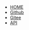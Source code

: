 * [HOME](/)
* [Github](https://github.com/YuzukiHD/SyterKit)
* [Gitee](https://gitee.com/YuzukiHD-Mirror/SyterKit)
* [API](https://syterkit.yuzukihd.top/api/html/)
